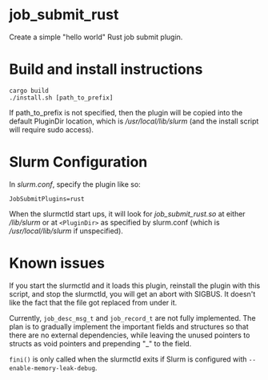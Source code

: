 # job_submit_rust
Create a simple "hello world" Rust job submit plugin.

# Build and install instructions

    cargo build
    ./install.sh [path_to_prefix]

If path_to_prefix is not specified, then the plugin will be copied into the
default PluginDir location, which is _/usr/local/lib/slurm_ (and the install
script will require sudo access).

# Slurm Configuration

In _slurm.conf_, specify the plugin like so:

    JobSubmitPlugins=rust

When the slurmctld start ups, it will look for _job_submit_rust.so_ at either
_<PREFIX>/lib/slurm_ or at `<PluginDir>` as specified by slurm.conf (which is
_/usr/local/lib/slurm_ if unspecified).


# Known issues

If you start the slurmctld and it loads this plugin, reinstall the plugin
with this script, and stop the slurmctld, you will get an abort with
SIGBUS. It doesn't like the fact that the file got replaced from under it.

Currently, `job_desc_msg_t` and `job_record_t` are not fully implemented. The
plan is to gradually implement the important fields and structures so that there
are no external dependencies, while leaving the unused pointers to structs as
void pointers and prepending "\_" to the field.

`fini()` is only called when the slurmctld exits if Slurm is configured with
`--enable-memory-leak-debug`.